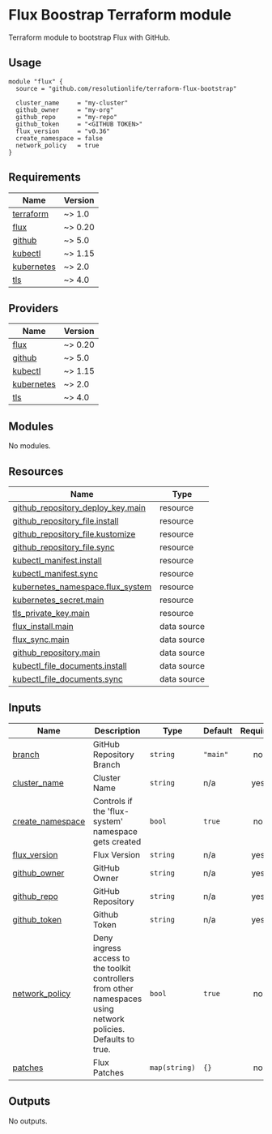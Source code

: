 # Flux Boostrap Terraform module

Terraform module to bootstrap Flux with GitHub.

## Usage

```hcl
module "flux" {
  source = "github.com/resolutionlife/terraform-flux-bootstrap"

  cluster_name     = "my-cluster"
  github_owner     = "my-org"
  github_repo      = "my-repo"
  github_token     = "<GITHUB TOKEN>"
  flux_version     = "v0.36"
  create_namespace = false
  network_policy   = true
}
```

<!-- BEGIN_TF_DOCS -->
## Requirements

| Name                                                                         | Version |
| ---------------------------------------------------------------------------- | ------- |
| <a name="requirement_terraform"></a> [terraform](#requirement\_terraform)    | ~> 1.0  |
| <a name="requirement_flux"></a> [flux](#requirement\_flux)                   | ~> 0.20 |
| <a name="requirement_github"></a> [github](#requirement\_github)             | ~> 5.0  |
| <a name="requirement_kubectl"></a> [kubectl](#requirement\_kubectl)          | ~> 1.15 |
| <a name="requirement_kubernetes"></a> [kubernetes](#requirement\_kubernetes) | ~> 2.0  |
| <a name="requirement_tls"></a> [tls](#requirement\_tls)                      | ~> 4.0  |

## Providers

| Name                                                                   | Version |
| ---------------------------------------------------------------------- | ------- |
| <a name="provider_flux"></a> [flux](#provider\_flux)                   | ~> 0.20 |
| <a name="provider_github"></a> [github](#provider\_github)             | ~> 5.0  |
| <a name="provider_kubectl"></a> [kubectl](#provider\_kubectl)          | ~> 1.15 |
| <a name="provider_kubernetes"></a> [kubernetes](#provider\_kubernetes) | ~> 2.0  |
| <a name="provider_tls"></a> [tls](#provider\_tls)                      | ~> 4.0  |

## Modules

No modules.

## Resources

| Name                                                                                                                                         | Type        |
| -------------------------------------------------------------------------------------------------------------------------------------------- | ----------- |
| [github_repository_deploy_key.main](https://registry.terraform.io/providers/integrations/github/latest/docs/resources/repository_deploy_key) | resource    |
| [github_repository_file.install](https://registry.terraform.io/providers/integrations/github/latest/docs/resources/repository_file)          | resource    |
| [github_repository_file.kustomize](https://registry.terraform.io/providers/integrations/github/latest/docs/resources/repository_file)        | resource    |
| [github_repository_file.sync](https://registry.terraform.io/providers/integrations/github/latest/docs/resources/repository_file)             | resource    |
| [kubectl_manifest.install](https://registry.terraform.io/providers/geNAZt/kubectl/latest/docs/resources/manifest)                            | resource    |
| [kubectl_manifest.sync](https://registry.terraform.io/providers/geNAZt/kubectl/latest/docs/resources/manifest)                               | resource    |
| [kubernetes_namespace.flux_system](https://registry.terraform.io/providers/hashicorp/kubernetes/latest/docs/resources/namespace)             | resource    |
| [kubernetes_secret.main](https://registry.terraform.io/providers/hashicorp/kubernetes/latest/docs/resources/secret)                          | resource    |
| [tls_private_key.main](https://registry.terraform.io/providers/hashicorp/tls/latest/docs/resources/private_key)                              | resource    |
| [flux_install.main](https://registry.terraform.io/providers/fluxcd/flux/latest/docs/data-sources/install)                                    | data source |
| [flux_sync.main](https://registry.terraform.io/providers/fluxcd/flux/latest/docs/data-sources/sync)                                          | data source |
| [github_repository.main](https://registry.terraform.io/providers/integrations/github/latest/docs/data-sources/repository)                    | data source |
| [kubectl_file_documents.install](https://registry.terraform.io/providers/geNAZt/kubectl/latest/docs/data-sources/file_documents)             | data source |
| [kubectl_file_documents.sync](https://registry.terraform.io/providers/geNAZt/kubectl/latest/docs/data-sources/file_documents)                | data source |

## Inputs

| Name                                                                                 | Description                                                                                                    | Type          | Default  | Required |
| ------------------------------------------------------------------------------------ | -------------------------------------------------------------------------------------------------------------- | ------------- | -------- | :------: |
| <a name="input_branch"></a> [branch](#input\_branch)                                 | GitHub Repository Branch                                                                                       | `string`      | `"main"` |    no    |
| <a name="input_cluster_name"></a> [cluster\_name](#input\_cluster\_name)             | Cluster Name                                                                                                   | `string`      | n/a      |   yes    |
| <a name="input_create_namespace"></a> [create\_namespace](#input\_create\_namespace) | Controls if the 'flux-system' namespace gets created                                                           | `bool`        | `true`   |    no    |
| <a name="input_flux_version"></a> [flux\_version](#input\_flux\_version)             | Flux Version                                                                                                   | `string`      | n/a      |   yes    |
| <a name="input_github_owner"></a> [github\_owner](#input\_github\_owner)             | GitHub Owner                                                                                                   | `string`      | n/a      |   yes    |
| <a name="input_github_repo"></a> [github\_repo](#input\_github\_repo)                | GitHub Repository                                                                                              | `string`      | n/a      |   yes    |
| <a name="input_github_token"></a> [github\_token](#input\_github\_token)             | Github Token                                                                                                   | `string`      | n/a      |   yes    |
| <a name="input_network_policy"></a> [network\_policy](#input\_network\_policy)       | Deny ingress access to the toolkit controllers from other namespaces using network policies. Defaults to true. | `bool`        | `true`   |    no    |
| <a name="input_patches"></a> [patches](#input\_patches)                              | Flux Patches                                                                                                   | `map(string)` | `{}`     |    no    |

## Outputs

No outputs.
<!-- END_TF_DOCS -->
